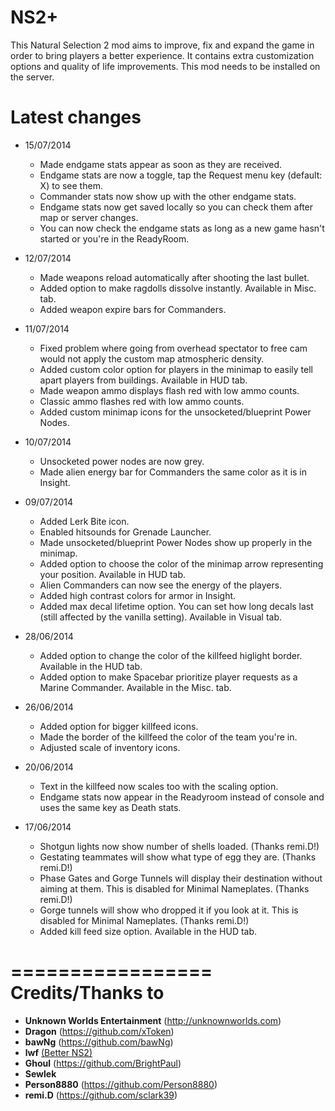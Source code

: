 ﻿NS2+
==========
This Natural Selection 2 mod aims to improve, fix and expand the game in order to bring players a better experience. It contains extra customization options and quality of life improvements. This mod needs to be installed on the server.

Latest changes
==============
- 15/07/2014
	- Made endgame stats appear as soon as they are received.
	- Endgame stats are now a toggle, tap the Request menu key (default: X) to see them.
	- Commander stats now show up with the other endgame stats.
	- Endgame stats now get saved locally so you can check them after map or server changes.
	- You can now check the endgame stats as long as a new game hasn't started or you're in the ReadyRoom.

- 12/07/2014
	- Made weapons reload automatically after shooting the last bullet.
	- Added option to make ragdolls dissolve instantly. Available in Misc. tab.
	- Added weapon expire bars for Commanders.

- 11/07/2014
	- Fixed problem where going from overhead spectator to free cam would not apply the custom map atmospheric density.
	- Added custom color option for players in the minimap to easily tell apart players from buildings. Available in HUD tab.
	- Made weapon ammo displays flash red with low ammo counts.
	- Classic ammo flashes red with low ammo counts.
	- Added custom minimap icons for the unsocketed/blueprint Power Nodes.

- 10/07/2014
	- Unsocketed power nodes are now grey.
	- Made alien energy bar for Commanders the same color as it is in Insight.

- 09/07/2014
	- Added Lerk Bite icon.
	- Enabled hitsounds for Grenade Launcher.
	- Made unsocketed/blueprint Power Nodes show up properly in the minimap.
	- Added option to choose the color of the minimap arrow representing your position. Available in HUD tab.
	- Alien Commanders can now see the energy of the players.
	- Added high contrast colors for armor in Insight.
	- Added max decal lifetime option. You can set how long decals last (still affected by the vanilla setting). Available in Visual tab.
	
- 28/06/2014
	- Added option to change the color of the killfeed higlight border. Available in the HUD tab.
	- Added option to make Spacebar prioritize player requests as a Marine Commander. Available in the Misc. tab.

- 26/06/2014
	- Added option for bigger killfeed icons.
	- Made the border of the killfeed the color of the team you're in.
	- Adjusted scale of inventory icons.

- 20/06/2014
	- Text in the killfeed now scales too with the scaling option.
	- Endgame stats now appear in the Readyroom instead of console and uses the same key as Death stats.

- 17/06/2014
	- Shotgun lights now show number of shells loaded. (Thanks remi.D!)
	- Gestating teammates will show what type of egg they are. (Thanks remi.D!)
	- Phase Gates and Gorge Tunnels will display their destination without aiming at them. This is disabled for Minimal Nameplates. (Thanks remi.D!)
	- Gorge tunnels will show who dropped it if you look at it. This is disabled for Minimal Nameplates. (Thanks remi.D!)
	- Added kill feed size option. Available in the HUD tab.

=================
Credits/Thanks to
=================
- **Unknown Worlds Entertainment** (http://unknownworlds.com)
- **Dragon** (https://github.com/xToken)
- **bawNg** (https://github.com/bawNg)
- **lwf** [(Better NS2)](http://steamcommunity.com/sharedfiles/filedetails/?id=113116595)
- **Ghoul** (https://github.com/BrightPaul)
- **Sewlek**
- **Person8880** (https://github.com/Person8880)
- **remi.D** (https://github.com/sclark39)
